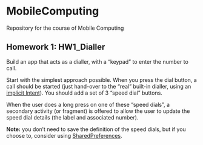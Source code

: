# MobileComputing
Repository for the course of Mobile Computing

## Homework 1: HW1_Dialler
Build an app that acts as a dialler, with a “keypad” to enter the number to call.

Start with the simplest approach possible. When you press the dial button, a call
should be started (just hand-over to the “real” built-in dialler, using an [implicit Intent](https://developer.android.com/guide/components/intents-common?hl=en#Phone)).
You should add a set of 3 “speed dial” buttons.

When the user does a long press on one of these “speed dials”, a secondary activity
(or fragment) is offered to allow the user to update the speed dial details (the label 
and associated number).

__Note:__ you don’t need to save the definition of the speed dials, but if you choose to, 
consider using [SharedPreferences](https://developer.android.com/training/data-storage/shared-preferences).
